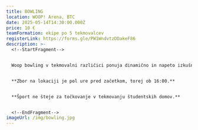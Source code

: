 ```yaml
---
title: BOWLING
location: WOOP! Arena, BTC
date: 2025-05-14T14:30:00.000Z
price: 10 €
teamFormation: ekipe po 5 tekmovalcev
registerLink: https://forms.gle/PW1WndvtzDDakeF86
description: >-
  <!--StartFragment-->


  Woop bowling v tekmovalni različici ponuja dinamično in napeto izkušnjo, kjer se igralci pomerijo v natančnosti, moči in taktiki pod časovnim pritiskom. Cilj je podreti čim več kegljev v čim manj poskusih, pri čemer šteje vsak met. Sistem točkovanja omogoča sprotno primerjavo rezultatov, kar spodbuja tekmovalni duh in željo po zmagi. Primeren je tako za posameznike kot za ekipe, ki si želijo resnega izziva v zabavnem okolju. 


  **Zbor na lokaciji je pol ure pred začetkom, torej ob 16:00.**


  **Šport ne šteje za točkovanje v tekmovanju študentskih domov.**


  <!--EndFragment-->
imageUrl: /img/bowling.jpg
---
```


